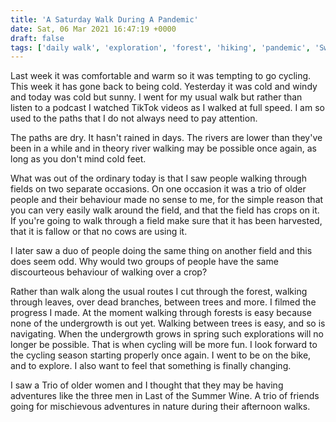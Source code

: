 ```yaml
---
title: 'A Saturday Walk During A Pandemic'
date: Sat, 06 Mar 2021 16:47:19 +0000
draft: false
tags: ['daily walk', 'exploration', 'forest', 'hiking', 'pandemic', 'Swiss walks', 'TikTok']
---
```


Last week it was comfortable and warm so it was tempting to go cycling. This week it has gone back to being cold. Yesterday it was cold and windy and today was cold but sunny. I went for my usual walk but rather than listen to a podcast I watched TikTok videos as I walked at full speed. I am so used to the paths that I do not always need to pay attention.

The paths are dry. It hasn't rained in days. The rivers are lower than they've been in a while and in theory river walking may be possible once again, as long as you don't mind cold feet.

What was out of the ordinary today is that I saw people walking through fields on two separate occasions. On one occasion it was a trio of older people and their behaviour made no sense to me, for the simple reason that you can very easily walk around the field, and that the field has crops on it. If you're going to walk through a field make sure that it has been harvested, that it is fallow or that no cows are using it.

I later saw a duo of people doing the same thing on another field and this does seem odd. Why would two groups of people have the same discourteous behaviour of walking over a crop?

Rather than walk along the usual routes I cut through the forest, walking through leaves, over dead branches, between trees and more. I filmed the progress I made. At the moment walking through forests is easy because none of the undergrowth is out yet. Walking between trees is easy, and so is navigating. When the undergrowth grows in spring such explorations will no longer be possible. That is when cycling will be more fun. I look forward to the cycling season starting properly once again. I went to be on the bike, and to explore. I also want to feel that something is finally changing.

I saw a Trio of older women and I thought that they may be having adventures like the three men in Last of the Summer Wine. A trio of friends going for mischievous adventures in nature during their afternoon walks.